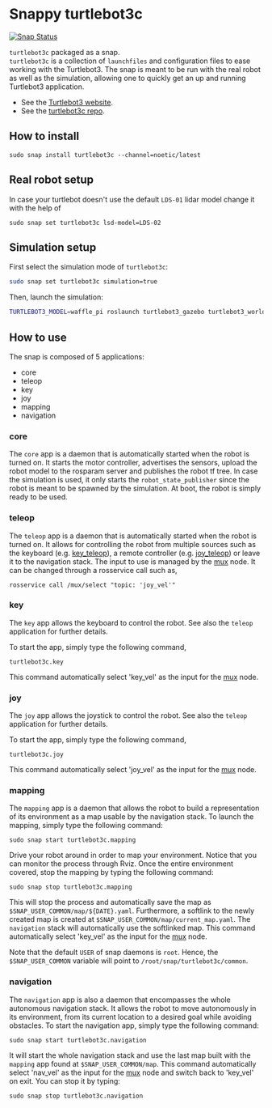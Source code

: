 # Snappy turtlebot3c

[![Snap Status](https://build.snapcraft.io/badge/canonical/turtlebot3c-snap.svg)](https://build.snapcraft.io/user/canonical/turtlebot3c-snap)

`turtlebot3c` packaged as a snap.  
`turtlebot3c` is a collection of `launchfiles` and configuration files to ease working with the Turtlebot3.
The snap is meant to be run with the real robot as well as the simulation, allowing one to quickly get an up and running Turtlebot3 application.

- See the [Turtlebot3 website](http://emanual.robotis.com/docs/en/platform/turtlebot3/overview/).
- See the [turtlebot3c repo](https://github.com/canonical/turtlebot3c).

## How to install

```terminal
sudo snap install turtlebot3c --channel=noetic/latest
```
## Real robot setup
In case your turtlebot doesn't use the default `LDS-01` lidar model change it with the help of
```
sudo snap set turtlebot3c lsd-model=LDS-02
```

## Simulation setup
First select the simulation mode of `turtlebot3c`:
```bash
sudo snap set turtlebot3c simulation=true
```
Then, launch the simulation:
```bash
TURTLEBOT3_MODEL=waffle_pi roslaunch turtlebot3_gazebo turtlebot3_world.launch
```

## How to use

The snap is composed of 5 applications:
- core
- teleop
- key
- joy
- mapping
- navigation

### core
The `core` app is a daemon that is automatically started when the robot is turned on.
It starts the motor controller, advertises the sensors, upload the robot model to the rosparam server and publishes the robot tf tree.
In case the simulation is used, it only starts the `robot_state_publisher` since the robot is meant to be spawned by the simulation.
At boot, the robot is simply ready to be used.

### teleop
The `teleop` app is a daemon that is automatically started when the robot is turned on.
It allows for controlling the robot from multiple sources such as the keyboard (e.g. [key_teleop](http://wiki.ros.org/key_teleop)),
a remote controller (e.g. [joy_teleop](http://wiki.ros.org/joy_teleop)) or leave it to the navigation stack.
The input to use is managed by the [mux](http://wiki.ros.org/topic_tools/mux) node. It can be changed through a rosservice call such as,
```terminal
rosservice call /mux/select "topic: 'joy_vel'"
```

### key
The `key` app allows the keyboard to control the robot.
See also the `teleop` application for further details.

To start the app, simply type the following command,
```terminal
turtlebot3c.key
```
This command automatically select 'key_vel' as the input for the [mux](http://wiki.ros.org/topic_tools/mux) node.

### joy
The `joy` app allows the joystick to control the robot.
See also the `teleop` application for further details.

To start the app, simply type the following command,
```terminal
turtlebot3c.joy
```
This command automatically select 'joy_vel' as the input for the [mux](http://wiki.ros.org/topic_tools/mux) node.

### mapping
The `mapping` app is a daemon that allows the robot to build a representation of its environment as a map usable by the navigation stack.
To launch the mapping, simply type the following command:
```terminal
sudo snap start turtlebot3c.mapping
```
Drive your robot around in order to map your environment.
Notice that you can monitor the process through Rviz.
Once the entire environment covered, stop the mapping by typing the following command:
```terminal
sudo snap stop turtlebot3c.mapping
```
This will stop the process and automatically save the map as
`$SNAP_USER_COMMON/map/${DATE}.yaml`.
Furthermore, a softlink to the newly created map is created at
`$SNAP_USER_COMMON/map/current_map.yaml`. The `navigation` stack will automatically use the softlinked map.
This command automatically select 'key_vel' as the input for the [mux](http://wiki.ros.org/topic_tools/mux) node.

Note that the default `USER` of snap daemons is `root`. Hence, the `$SNAP_USER_COMMON` variable will point to `/root/snap/turtlebot3c/common`.

### navigation
The `navigation` app is also a daemon that encompasses the whole autonomous navigation stack.
It allows the robot to move autonomously in its environment, from its current location to a desired goal while avoiding obstacles.
To start the navigation app, simply type the following command:
```terminal
sudo snap start turtlebot3c.navigation
```
It will start the whole navigation stack and use the last map built with the
`mapping` app found at `$SNAP_USER_COMMON/map`.
This command automatically select 'nav_vel' as the input for the [mux](http://wiki.ros.org/topic_tools/mux) node and switch back to 'key_vel' on exit.
You can stop it by typing:
```terminal
sudo snap stop turtlebot3c.navigation
```

